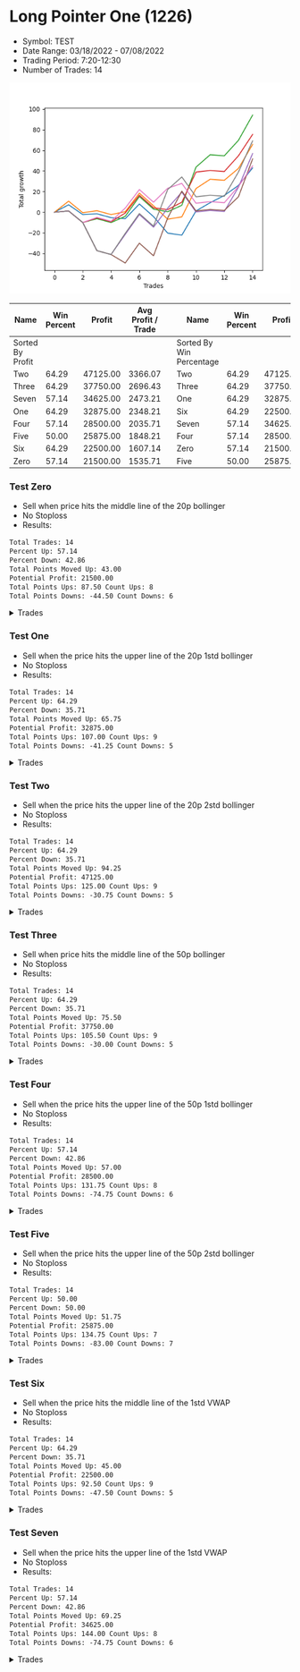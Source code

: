 # Long Pointer One (1226) 
- Symbol: TEST
- Date Range: 03/18/2022 - 07/08/2022
- Trading Period: 7:20-12:30
- Number of Trades: 14

![Plot](LongPointerOne(1226)TEST.png)

| Name | Win Percent | Profit | Avg Profit / Trade |     | Name | Win Percent | Profit | Avg Profit / Trade |
| ---- | ----------- | ------ | ------------------ | --- | ---- | ----------- | ------ | ------------------ |
| Sorted By <br> Profit | | | | | Sorted By <br> Win Percentage ||||
| Two | 64.29 | 47125.00 | 3366.07 |     | Two | 64.29 | 47125.00 | 3366.07 |
| Three | 64.29 | 37750.00 | 2696.43 |     | Three | 64.29 | 37750.00 | 2696.43 |
| Seven | 57.14 | 34625.00 | 2473.21 |     | One | 64.29 | 32875.00 | 2348.21 |
| One | 64.29 | 32875.00 | 2348.21 |     | Six | 64.29 | 22500.00 | 1607.14 |
| Four | 57.14 | 28500.00 | 2035.71 |     | Seven | 57.14 | 34625.00 | 2473.21 |
| Five | 50.00 | 25875.00 | 1848.21 |     | Four | 57.14 | 28500.00 | 2035.71 |
| Six | 64.29 | 22500.00 | 1607.14 |     | Zero | 57.14 | 21500.00 | 1535.71 |
| Zero | 57.14 | 21500.00 | 1535.71 |     | Five | 50.00 | 25875.00 | 1848.21 |

### Test Zero
* Sell when price hits the middle line of the 20p bollinger
* No Stoploss
* Results:
```
Total Trades: 14
Percent Up: 57.14
Percent Down: 42.86
Total Points Moved Up: 43.00
Potential Profit: 21500.00
Total Points Ups: 87.50 Count Ups: 8
Total Points Downs: -44.50 Count Downs: 6
```

<details><summary>Trades</summary>

<code>In: 2022-03-23 10:50:00		Out: 2022-03-23 11:28:15		Total Position Time: 38:15		Total Move Up: 7.25		Total to Date: 7.25</code> <br />
<code>In: 2022-03-30 10:50:00		Out: 2022-03-30 12:47:25		Total Position Time: 117:25		Total Move Up: -9.50		Total to Date: -2.25</code> <br />
<code>In: 2022-03-31 09:40:00		Out: 2022-03-31 10:31:10		Total Position Time: 51:10		Total Move Up: 0.75		Total to Date: -1.50</code> <br />
<code>In: 2022-04-14 12:15:00		Out: 2022-04-14 12:50:00		Total Position Time: 35:00		Total Move Up: -3.75		Total to Date: -5.25</code> <br />
<code>In: 2022-04-18 08:55:00		Out: 2022-04-18 09:55:05		Total Position Time: 60:05		Total Move Up: -1.00		Total to Date: -6.25</code> <br />
<code>In: 2022-04-20 12:00:00		Out: 2022-04-20 12:25:05		Total Position Time: 25:05		Total Move Up: 14.25		Total to Date: 8.00</code> <br />
<code>In: 2022-04-29 12:15:00		Out: 2022-04-29 12:50:00		Total Position Time: 35:00		Total Move Up: -12.25		Total to Date: -4.25</code> <br />
<code>In: 2022-05-02 10:10:00		Out: 2022-05-02 11:53:40		Total Position Time: 103:40		Total Move Up: -16.00		Total to Date: -20.25</code> <br />
<code>In: 2022-05-04 07:25:00		Out: 2022-05-04 08:47:05		Total Position Time: 82:05		Total Move Up: -2.00		Total to Date: -22.25</code> <br />
<code>In: 2022-05-05 09:05:00		Out: 2022-05-05 09:28:00		Total Position Time: 23:00		Total Move Up: 23.50		Total to Date: 1.25</code> <br />
<code>In: 2022-06-08 11:40:00		Out: 2022-06-08 11:45:20		Total Position Time: 05:20		Total Move Up: 8.00		Total to Date: 9.25</code> <br />
<code>In: 2022-06-28 11:45:00		Out: 2022-06-28 12:25:05		Total Position Time: 40:05		Total Move Up: 7.00		Total to Date: 16.25</code> <br />
<code>In: 2022-06-29 09:35:00		Out: 2022-06-29 10:01:50		Total Position Time: 26:50		Total Move Up: 9.75		Total to Date: 26.00</code> <br />
<code>In: 2022-07-01 07:45:00		Out: 2022-07-01 08:08:30		Total Position Time: 23:30		Total Move Up: 17.00		Total to Date: 43.00</code> <br />


</details>

### Test One
* Sell when the price hits the upper line of the 20p 1std bollinger
* No Stoploss
* Results:
```
Total Trades: 14
Percent Up: 64.29
Percent Down: 35.71
Total Points Moved Up: 65.75
Potential Profit: 32875.00
Total Points Ups: 107.00 Count Ups: 9
Total Points Downs: -41.25 Count Downs: 5
```

<details><summary>Trades</summary>

<code>In: 2022-03-23 10:50:00		Out: 2022-03-23 11:48:45		Total Position Time: 58:45		Total Move Up: 10.75		Total to Date: 10.75</code> <br />
<code>In: 2022-03-30 10:50:00		Out: 2022-03-30 12:50:00		Total Position Time: 120:00		Total Move Up: -11.25		Total to Date: -0.50</code> <br />
<code>In: 2022-03-31 09:40:00		Out: 2022-03-31 10:50:05		Total Position Time: 70:05		Total Move Up: 2.00		Total to Date: 1.50</code> <br />
<code>In: 2022-04-14 12:15:00		Out: 2022-04-14 12:50:00		Total Position Time: 35:00		Total Move Up: -3.75		Total to Date: -2.25</code> <br />
<code>In: 2022-04-18 08:55:00		Out: 2022-04-18 10:08:10		Total Position Time: 73:10		Total Move Up: 2.75		Total to Date: 0.50</code> <br />
<code>In: 2022-04-20 12:00:00		Out: 2022-04-20 12:45:15		Total Position Time: 45:15		Total Move Up: 18.00		Total to Date: 18.50</code> <br />
<code>In: 2022-04-29 12:15:00		Out: 2022-04-29 12:50:00		Total Position Time: 35:00		Total Move Up: -12.25		Total to Date: 6.25</code> <br />
<code>In: 2022-05-02 10:10:00		Out: 2022-05-02 12:05:15		Total Position Time: 115:15		Total Move Up: -13.00		Total to Date: -6.75</code> <br />
<code>In: 2022-05-04 07:25:00		Out: 2022-05-04 08:49:30		Total Position Time: 84:30		Total Move Up: 2.25		Total to Date: -4.50</code> <br />
<code>In: 2022-05-05 09:05:00		Out: 2022-05-05 10:00:25		Total Position Time: 55:25		Total Move Up: 27.50		Total to Date: 23.00</code> <br />
<code>In: 2022-06-08 11:40:00		Out: 2022-06-08 12:21:10		Total Position Time: 41:10		Total Move Up: 9.00		Total to Date: 32.00</code> <br />
<code>In: 2022-06-28 11:45:00		Out: 2022-06-28 12:50:00		Total Position Time: 65:00		Total Move Up: -1.00		Total to Date: 31.00</code> <br />
<code>In: 2022-06-29 09:35:00		Out: 2022-06-29 10:39:35		Total Position Time: 64:35		Total Move Up: 11.50		Total to Date: 42.50</code> <br />
<code>In: 2022-07-01 07:45:00		Out: 2022-07-01 08:40:45		Total Position Time: 55:45		Total Move Up: 23.25		Total to Date: 65.75</code> <br />


</details>

### Test Two
* Sell when the price hits the upper line of the 20p 2std bollinger
* No Stoploss
* Results:
```
Total Trades: 14
Percent Up: 64.29
Percent Down: 35.71
Total Points Moved Up: 94.25
Potential Profit: 47125.00
Total Points Ups: 125.00 Count Ups: 9
Total Points Downs: -30.75 Count Downs: 5
```

<details><summary>Trades</summary>

<code>In: 2022-03-23 10:50:00		Out: 2022-03-23 12:50:00		Total Position Time: 120:00		Total Move Up: 1.25		Total to Date: 1.25</code> <br />
<code>In: 2022-03-30 10:50:00		Out: 2022-03-30 12:50:00		Total Position Time: 120:00		Total Move Up: -11.25		Total to Date: -10.00</code> <br />
<code>In: 2022-03-31 09:40:00		Out: 2022-03-31 10:51:00		Total Position Time: 71:00		Total Move Up: 3.75		Total to Date: -6.25</code> <br />
<code>In: 2022-04-14 12:15:00		Out: 2022-04-14 12:50:00		Total Position Time: 35:00		Total Move Up: -3.75		Total to Date: -10.00</code> <br />
<code>In: 2022-04-18 08:55:00		Out: 2022-04-18 10:10:25		Total Position Time: 75:25		Total Move Up: 6.00		Total to Date: -4.00</code> <br />
<code>In: 2022-04-20 12:00:00		Out: 2022-04-20 12:50:00		Total Position Time: 50:00		Total Move Up: 19.25		Total to Date: 15.25</code> <br />
<code>In: 2022-04-29 12:15:00		Out: 2022-04-29 12:50:00		Total Position Time: 35:00		Total Move Up: -12.25		Total to Date: 3.00</code> <br />
<code>In: 2022-05-02 10:10:00		Out: 2022-05-02 12:09:40		Total Position Time: 119:40		Total Move Up: -2.50		Total to Date: 0.50</code> <br />
<code>In: 2022-05-04 07:25:00		Out: 2022-05-04 08:55:00		Total Position Time: 90:00		Total Move Up: 6.25		Total to Date: 6.75</code> <br />
<code>In: 2022-05-05 09:05:00		Out: 2022-05-05 10:02:35		Total Position Time: 57:35		Total Move Up: 37.00		Total to Date: 43.75</code> <br />
<code>In: 2022-06-08 11:40:00		Out: 2022-06-08 12:22:55		Total Position Time: 42:55		Total Move Up: 12.00		Total to Date: 55.75</code> <br />
<code>In: 2022-06-28 11:45:00		Out: 2022-06-28 12:50:00		Total Position Time: 65:00		Total Move Up: -1.00		Total to Date: 54.75</code> <br />
<code>In: 2022-06-29 09:35:00		Out: 2022-06-29 10:43:40		Total Position Time: 68:40		Total Move Up: 15.00		Total to Date: 69.75</code> <br />
<code>In: 2022-07-01 07:45:00		Out: 2022-07-01 10:31:45		Total Position Time: 166:45		Total Move Up: 24.50		Total to Date: 94.25</code> <br />


</details>

### Test Three
* Sell when price hits the middle line of the 50p bollinger
* No Stoploss
* Results:
```
Total Trades: 14
Percent Up: 64.29
Percent Down: 35.71
Total Points Moved Up: 75.50
Potential Profit: 37750.00
Total Points Ups: 105.50 Count Ups: 9
Total Points Downs: -30.00 Count Downs: 5
```

<details><summary>Trades</summary>

<code>In: 2022-03-23 10:50:00		Out: 2022-03-23 12:50:00		Total Position Time: 120:00		Total Move Up: 1.25		Total to Date: 1.25</code> <br />
<code>In: 2022-03-30 10:50:00		Out: 2022-03-30 12:50:00		Total Position Time: 120:00		Total Move Up: -11.25		Total to Date: -10.00</code> <br />
<code>In: 2022-03-31 09:40:00		Out: 2022-03-31 10:52:00		Total Position Time: 72:00		Total Move Up: 4.50		Total to Date: -5.50</code> <br />
<code>In: 2022-04-14 12:15:00		Out: 2022-04-14 12:50:00		Total Position Time: 35:00		Total Move Up: -3.75		Total to Date: -9.25</code> <br />
<code>In: 2022-04-18 08:55:00		Out: 2022-04-18 10:31:35		Total Position Time: 96:35		Total Move Up: 8.50		Total to Date: -0.75</code> <br />
<code>In: 2022-04-20 12:00:00		Out: 2022-04-20 12:25:50		Total Position Time: 25:50		Total Move Up: 17.25		Total to Date: 16.50</code> <br />
<code>In: 2022-04-29 12:15:00		Out: 2022-04-29 12:50:00		Total Position Time: 35:00		Total Move Up: -12.25		Total to Date: 4.25</code> <br />
<code>In: 2022-05-02 10:10:00		Out: 2022-05-02 12:10:10		Total Position Time: 120:10		Total Move Up: -1.75		Total to Date: 2.50</code> <br />
<code>In: 2022-05-04 07:25:00		Out: 2022-05-04 09:15:30		Total Position Time: 110:30		Total Move Up: 7.25		Total to Date: 9.75</code> <br />
<code>In: 2022-05-05 09:05:00		Out: 2022-05-05 11:20:00		Total Position Time: 135:00		Total Move Up: 29.25		Total to Date: 39.00</code> <br />
<code>In: 2022-06-08 11:40:00		Out: 2022-06-08 12:50:00		Total Position Time: 70:00		Total Move Up: 1.50		Total to Date: 40.50</code> <br />
<code>In: 2022-06-28 11:45:00		Out: 2022-06-28 12:50:00		Total Position Time: 65:00		Total Move Up: -1.00		Total to Date: 39.50</code> <br />
<code>In: 2022-06-29 09:35:00		Out: 2022-06-29 10:10:45		Total Position Time: 35:45		Total Move Up: 15.25		Total to Date: 54.75</code> <br />
<code>In: 2022-07-01 07:45:00		Out: 2022-07-01 08:14:10		Total Position Time: 29:10		Total Move Up: 20.75		Total to Date: 75.50</code> <br />


</details>

### Test Four
* Sell when the price hits the upper line of the 50p 1std bollinger
* No Stoploss
* Results:
```
Total Trades: 14
Percent Up: 57.14
Percent Down: 42.86
Total Points Moved Up: 57.00
Potential Profit: 28500.00
Total Points Ups: 131.75 Count Ups: 8
Total Points Downs: -74.75 Count Downs: 6
```

<details><summary>Trades</summary>

<code>In: 2022-03-23 10:50:00		Out: 2022-03-23 12:50:00		Total Position Time: 120:00		Total Move Up: 1.25		Total to Date: 1.25</code> <br />
<code>In: 2022-03-30 10:50:00		Out: 2022-03-30 12:50:00		Total Position Time: 120:00		Total Move Up: -11.25		Total to Date: -10.00</code> <br />
<code>In: 2022-03-31 09:40:00		Out: 2022-03-31 12:50:00		Total Position Time: 190:00		Total Move Up: -27.25		Total to Date: -37.25</code> <br />
<code>In: 2022-04-14 12:15:00		Out: 2022-04-14 12:50:00		Total Position Time: 35:00		Total Move Up: -3.75		Total to Date: -41.00</code> <br />
<code>In: 2022-04-18 08:55:00		Out: 2022-04-18 10:35:40		Total Position Time: 100:40		Total Move Up: 19.50		Total to Date: -21.50</code> <br />
<code>In: 2022-04-20 12:00:00		Out: 2022-04-20 12:50:00		Total Position Time: 50:00		Total Move Up: 19.25		Total to Date: -2.25</code> <br />
<code>In: 2022-04-29 12:15:00		Out: 2022-04-29 12:50:00		Total Position Time: 35:00		Total Move Up: -12.25		Total to Date: -14.50</code> <br />
<code>In: 2022-05-02 10:10:00		Out: 2022-05-02 12:20:25		Total Position Time: 130:25		Total Move Up: 18.50		Total to Date: 4.00</code> <br />
<code>In: 2022-05-04 07:25:00		Out: 2022-05-04 09:22:15		Total Position Time: 117:15		Total Move Up: 15.50		Total to Date: 19.50</code> <br />
<code>In: 2022-05-05 09:05:00		Out: 2022-05-05 12:50:00		Total Position Time: 225:00		Total Move Up: -19.25		Total to Date: 0.25</code> <br />
<code>In: 2022-06-08 11:40:00		Out: 2022-06-08 12:50:00		Total Position Time: 70:00		Total Move Up: 1.50		Total to Date: 1.75</code> <br />
<code>In: 2022-06-28 11:45:00		Out: 2022-06-28 12:50:00		Total Position Time: 65:00		Total Move Up: -1.00		Total to Date: 0.75</code> <br />
<code>In: 2022-06-29 09:35:00		Out: 2022-06-29 11:01:35		Total Position Time: 86:35		Total Move Up: 23.50		Total to Date: 24.25</code> <br />
<code>In: 2022-07-01 07:45:00		Out: 2022-07-01 10:38:45		Total Position Time: 173:45		Total Move Up: 32.75		Total to Date: 57.00</code> <br />


</details>

### Test Five
* Sell when the price hits the upper line of the 50p 2std bollinger
* No Stoploss
* Results:
```
Total Trades: 14
Percent Up: 50.00
Percent Down: 50.00
Total Points Moved Up: 51.75
Potential Profit: 25875.00
Total Points Ups: 134.75 Count Ups: 7
Total Points Downs: -83.00 Count Downs: 7
```

<details><summary>Trades</summary>

<code>In: 2022-03-23 10:50:00		Out: 2022-03-23 12:50:00		Total Position Time: 120:00		Total Move Up: 1.25		Total to Date: 1.25</code> <br />
<code>In: 2022-03-30 10:50:00		Out: 2022-03-30 12:50:00		Total Position Time: 120:00		Total Move Up: -11.25		Total to Date: -10.00</code> <br />
<code>In: 2022-03-31 09:40:00		Out: 2022-03-31 12:50:00		Total Position Time: 190:00		Total Move Up: -27.25		Total to Date: -37.25</code> <br />
<code>In: 2022-04-14 12:15:00		Out: 2022-04-14 12:50:00		Total Position Time: 35:00		Total Move Up: -3.75		Total to Date: -41.00</code> <br />
<code>In: 2022-04-18 08:55:00		Out: 2022-04-18 12:50:00		Total Position Time: 235:00		Total Move Up: -8.25		Total to Date: -49.25</code> <br />
<code>In: 2022-04-20 12:00:00		Out: 2022-04-20 12:50:00		Total Position Time: 50:00		Total Move Up: 19.25		Total to Date: -30.00</code> <br />
<code>In: 2022-04-29 12:15:00		Out: 2022-04-29 12:50:00		Total Position Time: 35:00		Total Move Up: -12.25		Total to Date: -42.25</code> <br />
<code>In: 2022-05-02 10:10:00		Out: 2022-05-02 12:30:30		Total Position Time: 140:30		Total Move Up: 36.75		Total to Date: -5.50</code> <br />
<code>In: 2022-05-04 07:25:00		Out: 2022-05-04 09:39:50		Total Position Time: 134:50		Total Move Up: 26.00		Total to Date: 20.50</code> <br />
<code>In: 2022-05-05 09:05:00		Out: 2022-05-05 12:50:00		Total Position Time: 225:00		Total Move Up: -19.25		Total to Date: 1.25</code> <br />
<code>In: 2022-06-08 11:40:00		Out: 2022-06-08 12:50:00		Total Position Time: 70:00		Total Move Up: 1.50		Total to Date: 2.75</code> <br />
<code>In: 2022-06-28 11:45:00		Out: 2022-06-28 12:50:00		Total Position Time: 65:00		Total Move Up: -1.00		Total to Date: 1.75</code> <br />
<code>In: 2022-06-29 09:35:00		Out: 2022-06-29 12:50:00		Total Position Time: 195:00		Total Move Up: 13.25		Total to Date: 15.00</code> <br />
<code>In: 2022-07-01 07:45:00		Out: 2022-07-01 11:18:05		Total Position Time: 213:05		Total Move Up: 36.75		Total to Date: 51.75</code> <br />


</details>

### Test Six
* Sell when the price hits the middle line of the 1std VWAP
* No Stoploss
* Results:
```
Total Trades: 14
Percent Up: 64.29
Percent Down: 35.71
Total Points Moved Up: 45.00
Potential Profit: 22500.00
Total Points Ups: 92.50 Count Ups: 9
Total Points Downs: -47.50 Count Downs: 5
```

<details><summary>Trades</summary>

<code>In: 2022-03-23 10:50:00		Out: 2022-03-23 12:50:00		Total Position Time: 120:00		Total Move Up: 1.25		Total to Date: 1.25</code> <br />
<code>In: 2022-03-30 10:50:00		Out: 2022-03-30 12:50:00		Total Position Time: 120:00		Total Move Up: -11.25		Total to Date: -10.00</code> <br />
<code>In: 2022-03-31 09:40:00		Out: 2022-03-31 10:52:10		Total Position Time: 72:10		Total Move Up: 5.00		Total to Date: -5.00</code> <br />
<code>In: 2022-04-14 12:15:00		Out: 2022-04-14 12:50:00		Total Position Time: 35:00		Total Move Up: -3.75		Total to Date: -8.75</code> <br />
<code>In: 2022-04-18 08:55:00		Out: 2022-04-18 10:32:10		Total Position Time: 97:10		Total Move Up: 12.75		Total to Date: 4.00</code> <br />
<code>In: 2022-04-20 12:00:00		Out: 2022-04-20 12:26:10		Total Position Time: 26:10		Total Move Up: 18.00		Total to Date: 22.00</code> <br />
<code>In: 2022-04-29 12:15:00		Out: 2022-04-29 12:50:00		Total Position Time: 35:00		Total Move Up: -12.25		Total to Date: 9.75</code> <br />
<code>In: 2022-05-02 10:10:00		Out: 2022-05-02 12:16:15		Total Position Time: 126:15		Total Move Up: 13.50		Total to Date: 23.25</code> <br />
<code>In: 2022-05-04 07:25:00		Out: 2022-05-04 08:54:25		Total Position Time: 89:25		Total Move Up: 4.75		Total to Date: 28.00</code> <br />
<code>In: 2022-05-05 09:05:00		Out: 2022-05-05 12:50:00		Total Position Time: 225:00		Total Move Up: -19.25		Total to Date: 8.75</code> <br />
<code>In: 2022-06-08 11:40:00		Out: 2022-06-08 12:50:00		Total Position Time: 70:00		Total Move Up: 1.50		Total to Date: 10.25</code> <br />
<code>In: 2022-06-28 11:45:00		Out: 2022-06-28 12:50:00		Total Position Time: 65:00		Total Move Up: -1.00		Total to Date: 9.25</code> <br />
<code>In: 2022-06-29 09:35:00		Out: 2022-06-29 10:10:55		Total Position Time: 35:55		Total Move Up: 15.75		Total to Date: 25.00</code> <br />
<code>In: 2022-07-01 07:45:00		Out: 2022-07-01 08:08:45		Total Position Time: 23:45		Total Move Up: 20.00		Total to Date: 45.00</code> <br />


</details>

### Test Seven
* Sell when the price hits the upper line of the 1std VWAP
* No Stoploss
* Results:
```
Total Trades: 14
Percent Up: 57.14
Percent Down: 42.86
Total Points Moved Up: 69.25
Potential Profit: 34625.00
Total Points Ups: 144.00 Count Ups: 8
Total Points Downs: -74.75 Count Downs: 6
```

<details><summary>Trades</summary>

<code>In: 2022-03-23 10:50:00		Out: 2022-03-23 12:50:00		Total Position Time: 120:00		Total Move Up: 1.25		Total to Date: 1.25</code> <br />
<code>In: 2022-03-30 10:50:00		Out: 2022-03-30 12:50:00		Total Position Time: 120:00		Total Move Up: -11.25		Total to Date: -10.00</code> <br />
<code>In: 2022-03-31 09:40:00		Out: 2022-03-31 12:50:00		Total Position Time: 190:00		Total Move Up: -27.25		Total to Date: -37.25</code> <br />
<code>In: 2022-04-14 12:15:00		Out: 2022-04-14 12:50:00		Total Position Time: 35:00		Total Move Up: -3.75		Total to Date: -41.00</code> <br />
<code>In: 2022-04-18 08:55:00		Out: 2022-04-18 10:35:45		Total Position Time: 100:45		Total Move Up: 20.50		Total to Date: -20.50</code> <br />
<code>In: 2022-04-20 12:00:00		Out: 2022-04-20 12:50:00		Total Position Time: 50:00		Total Move Up: 19.25		Total to Date: -1.25</code> <br />
<code>In: 2022-04-29 12:15:00		Out: 2022-04-29 12:50:00		Total Position Time: 35:00		Total Move Up: -12.25		Total to Date: -13.50</code> <br />
<code>In: 2022-05-02 10:10:00		Out: 2022-05-02 12:30:25		Total Position Time: 140:25		Total Move Up: 35.50		Total to Date: 22.00</code> <br />
<code>In: 2022-05-04 07:25:00		Out: 2022-05-04 09:20:55		Total Position Time: 115:55		Total Move Up: 12.25		Total to Date: 34.25</code> <br />
<code>In: 2022-05-05 09:05:00		Out: 2022-05-05 12:50:00		Total Position Time: 225:00		Total Move Up: -19.25		Total to Date: 15.00</code> <br />
<code>In: 2022-06-08 11:40:00		Out: 2022-06-08 12:50:00		Total Position Time: 70:00		Total Move Up: 1.50		Total to Date: 16.50</code> <br />
<code>In: 2022-06-28 11:45:00		Out: 2022-06-28 12:50:00		Total Position Time: 65:00		Total Move Up: -1.00		Total to Date: 15.50</code> <br />
<code>In: 2022-06-29 09:35:00		Out: 2022-06-29 11:01:35		Total Position Time: 86:35		Total Move Up: 23.50		Total to Date: 39.00</code> <br />
<code>In: 2022-07-01 07:45:00		Out: 2022-07-01 10:39:05		Total Position Time: 174:05		Total Move Up: 30.25		Total to Date: 69.25</code> <br />


</details>